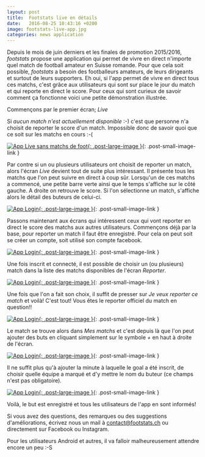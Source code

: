 ```yaml
---
layout: post
title:  Footstats live en détails
date:   2016-08-25 10:43:16 +0200
image: footstats-live-app.jpg
categories: news application
---
```

Depuis le mois de juin derniers et les finales de promotion 2015/2016, _footstats_ propose une application qui permet de vivre en direct n'importe quel match de football amateur en Suisse romande. Pour que cela soit possible, _footstats_ a besoin des footballeurs amateurs, de leurs dirigeants et surtout de leurs supporters. Eh oui, si l'app permet de vivre en direct tous ces matchs, c'est grâce aux utilisateurs qui sont sur place le jour du match et qui reporte en direct le score. Pour ceux qui sont curieux de savoir comment ça fonctionne voici une petite démonstration illustrée.

Commençons par le premier écran; *Live*

Si _aucun match n'est actuellement disponible_ :-) c'est que personne n'a choisit de reporter le score d'un match. Impossible donc de savoir quoi que ce soit sur les matchs en cours :-(

[![App Live sans matchs de foot]({{site.url}}/images/posts/app/app-no-matchs.jpg){: .post-large-image }]({{site.url}}/images/posts/app/app-no-matchs.jpg){: .post-small-image-link }

Par contre si un ou plusieurs utilisateurs ont choisit de reporter un match, alors l'écran *Live* devient tout de suite plus intéressant. Il présente tous les matchs que l'on peut suivre en direct à coup sûr. Lorsqu'un de ces matchs a commencé, une petite barre verte ainsi que le temps s'affiche sur le côté gauche. A droite on retrouve le score. Si l'on sélectionne un match, s'affiche alors le détail des buteurs de celui-ci.

[![App Login]({{site.url}}/images/posts/app/app-live.jpg){: .post-large-image }]({{site.url}}/images/posts/app/app-live.jpg){: .post-small-image-link }

Passons maintenant aux écrans qui intéressent ceux qui vont reporter en direct le score des matchs aux autres utilisateurs. Commençons déjà par la base, pour reporter un match il faut être enregistré. Pour cela on peut soit se créer un compte, soit utilisé son compte facebook.

[![App Login]({{site.url}}/images/posts/app/app-login.jpg){: .post-large-image }]({{site.url}}/images/posts/app/app-no-login.jpg){: .post-small-image-link }

Une fois inscrit et connecté, il est possible de choisir un (ou plusieurs) match dans la liste des matchs disponibles de l'écran *Reporter*.

[![App Login]({{site.url}}/images/posts/app/app-list-reporter.jpg){: .post-large-image }]({{site.url}}/images/posts/app/app-list-reporter.jpg){: .post-small-image-link }

Une fois que l'on a fait son choix, il suffit de presser sur _Je veux reporter ce match_ et voilà! C'est tout! Vous êtes le reporter officiel du match en question!!

[![App Login]({{site.url}}/images/posts/app/app-je-veux.jpg){: .post-large-image }]({{site.url}}/images/posts/app/app-je-veux.jpg){: .post-small-image-link }

Le match se trouve alors dans _Mes matchs_ et c'est depuis là que l'on peut ajouter des buts en cliquant simplement sur le symbole *+* en haut à droite de l'écran.

[![App Login]({{site.url}}/images/posts/app/app-mes-matchs.jpg){: .post-large-image }]({{site.url}}/images/posts/app/app-mes-matchs.jpg){: .post-small-image-link }

Il ne suffit plus qu'à ajouter la minute à laquelle le goal a été inscrit, de choisir quelle équipe a marqué et d'y mettre le nom du buteur (ce champs n'est pas obligatoire).

[![App Login]({{site.url}}/images/posts/app/app-goal.jpg){: .post-large-image }]({{site.url}}/images/posts/app/app-goal.jpg){: .post-small-image-link }

Voilà, le but est enregistré et tous les utilisateurs de l'app en sont informés!

Si vous avez des questions, des remarques ou des suggestions d'améliorations, écrivez nous un mail à contact@footstats.ch ou directement sur Facebook ou Instagram.

Pour les utilisateurs Android et autres, il va falloir malheureusement attendre encore un peu :-S
